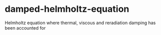 # damped-helmholtz-equation
Helmholtz equation where thermal, viscous and reradiation damping has been accounted for
